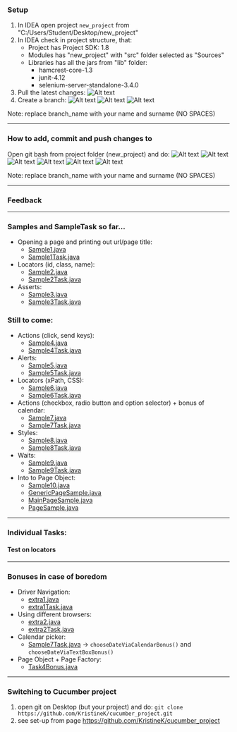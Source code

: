 ### Setup
1. In IDEA open project `new_project` from "C:/Users/Student/Desktop/new_project"
2. In IDEA check in project structure, that:
   * Project has Project SDK: 1.8
   * Modules has "new_project" with "src" folder selected as "Sources"
   * Libraries has all the jars from "lib" folder:
     * hamcrest-core-1.3
     * junit-4.12
     * selenium-server-standalone-3.4.0
3. Pull the latest changes:
   ![Alt text](img/git_pull.png?raw=true "git pull via IDEA")
5. Create a branch:
   ![Alt text](img/git_new_branch_1.png?raw=true "git new branch 1 via IDEA")
   ![Alt text](img/git_new_branch_2.png?raw=true "git new branch 2 via IDEA")
   ![Alt text](img/git_new_branch_3.png?raw=true "git new branch 3 via IDEA")

Note: replace branch_name with your name and surname (NO SPACES)

---
### How to add, commit and push changes to 
Open git bash from project folder (new_project) and do:
   ![Alt text](img/git_add.png?raw=true "git add via IDEA")
   ![Alt text](img/git_commit_1.png?raw=true "git commit 1 via IDEA")
   ![Alt text](img/git_commit_2.png?raw=true "git commit 2 via IDEA")
   ![Alt text](img/git_commit_3.png?raw=true "git commit 3 via IDEA")
   ![Alt text](img/git_push_1.png?raw=true "git push 1 via IDEA")
   ![Alt text](img/git_push_2.png?raw=true "git push 2 via IDEA")
   
Note: replace branch_name with your name and surname (NO SPACES)
  
---
### Feedback

---
### Samples and SampleTask so far...
* Opening a page and printing out url/page title:
    * [Sample1.java](../master/src/selenium/sample/Sample1.java)
    * [Sample1Task.java](../master/src/selenium/sample/Sample1Task.java)
* Locators (id, class, name):
    * [Sample2.java](../master/src/selenium/sample/Sample2.java)
    * [Sample2Task.java](../master/src/selenium/sample/Sample2Task.java)
* Asserts:
    * [Sample3.java](../master/src/selenium/sample/Sample3.java)
    * [Sample3Task.java](../master/src/selenium/sample/Sample3Task.java)
### Still to come:
* Actions (click, send keys):
    * [Sample4.java](../master/src/selenium/sample/Sample4.java)
    * [Sample4Task.java](../master/src/selenium/sample/Sample4Task.java)
* Alerts:
    * [Sample5.java](../master/src/selenium/sample/Sample5.java)
    * [Sample5Task.java](../master/src/selenium/sample/Sample5Task.java)
* Locators (xPath, CSS):
    * [Sample6.java](../master/src/selenium/sample/Sample6.java)
    * [Sample6Task.java](../master/src/selenium/sample/Sample6Task.java)
* Actions (checkbox, radio button and option selector) + bonus of calendar:
    * [Sample7.java](../master/src/selenium/sample/Sample7.java)
    * [Sample7Task.java](../master/src/selenium/sample/Sample7Task.java)
* Styles:
    * [Sample8.java](../master/src/selenium/sample/Sample8.java)
    * [Sample8Task.java](../master/src/selenium/sample/Sample8Task.java)
* Waits:
    * [Sample9.java](../master/src/selenium/sample/Sample9.java)
    * [Sample9Task.java](../master/src/selenium/sample/Sample9Task.java)
* Into to Page Object:    
    * [Sample10.java](../master/src/selenium/sample/Sample10.java)
    * [GenericPageSample.java](../master/src/pages/GenericPageSample.java)
    * [MainPageSample.java](../master/src/pages/MainPageSample.java)
    * [PageSample.java](../master/src/pages/PageSample.java)
    
---
### Individual Tasks:

#### Test on locators

---
### Bonuses in case of boredom
* Driver Navigation:
    * [extra1.java](../master/src/selenium/sample/extra/extra1.java)
    * [extra1Task.java](../master/src/selenium/sample/extra/extra1Task.java)
* Using different browsers:
    * [extra2.java](../master/src/selenium/sample/extra2.java)
    * [extra2Task.java](../master/src/selenium/sample/extra2Task.java)
 * Calendar picker:   
    * [Sample7Task.java](../master/src/selenium/sample/Sample7Task.java) -> `chooseDateViaCalendarBonus()` and `chooseDateViaTextBoxBonus()`
 * Page Object + Page Factory:
    * [Task4Bonus.java](../master/src/selenium/tasks/Task3Bonus.java)
    
---
### Switching to Cucumber project
1. open git on Desktop (but your project) and do:
``git clone https://github.com/KristineK/cucumber_project.git``
2. see set-up from page https://github.com/KristineK/cucumber_project
